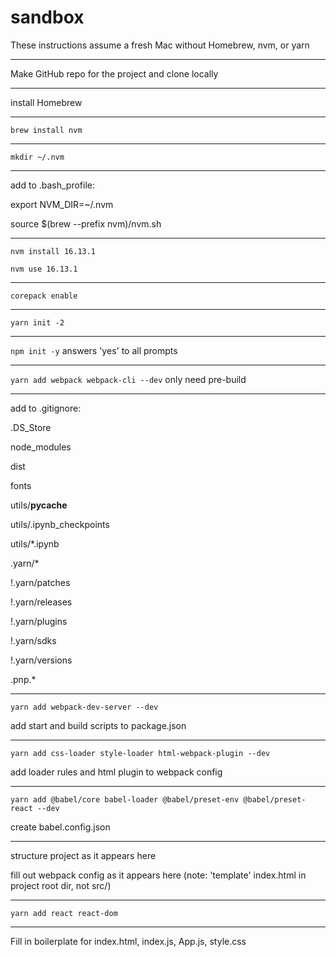 # sandbox

These instructions assume a fresh Mac without Homebrew, nvm, or yarn

----------

Make GitHub repo for the project and clone locally

----------

install Homebrew

----------

`brew install nvm`

----------

`mkdir ~/.nvm`

----------

add to .bash_profile:

export NVM_DIR=~/.nvm

source $(brew --prefix nvm)/nvm.sh 

----------

`nvm install 16.13.1`

`nvm use 16.13.1`

----------

`corepack enable`

----------

`yarn init -2`

----------

`npm init -y` answers 'yes' to all prompts

----------

`yarn add webpack webpack-cli --dev` only need pre-build

----------

add to .gitignore:

.DS_Store

node_modules

dist

fonts

utils/__pycache__

utils/.ipynb_checkpoints

utils/*.ipynb

.yarn/*

!.yarn/patches

!.yarn/releases

!.yarn/plugins

!.yarn/sdks

!.yarn/versions

.pnp.*

----------

`yarn add webpack-dev-server --dev`

add start and build scripts to package.json

----------

`yarn add css-loader style-loader html-webpack-plugin --dev`

add loader rules and html plugin to webpack config

----------

`yarn add @babel/core babel-loader @babel/preset-env @babel/preset-react --dev`

create babel.config.json

----------

structure project as it appears here

fill out webpack config as it appears here (note: 'template' index.html in project root dir, not src/)

----------

`yarn add react react-dom`

----------

Fill in boilerplate for index.html, index.js, App.js, style.css
